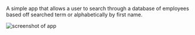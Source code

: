 A simple app that allows a user to search through a database of employees based off searched term or alphabetically by first name.

![screenshot of app](react-employee-directory\public\images\react-employee-directory-screenshot.png)